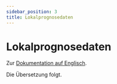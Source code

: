 ```yaml
---
sidebar_position: 3
title: Lokalprognosedaten
---
```


# Lokalprognosedaten

Zur [Dokumentation auf Englisch](https://opendatadocs.meteoswiss.ch/e-forecast-data/e4-local-forecast-data).

Die Übersetzung folgt.
